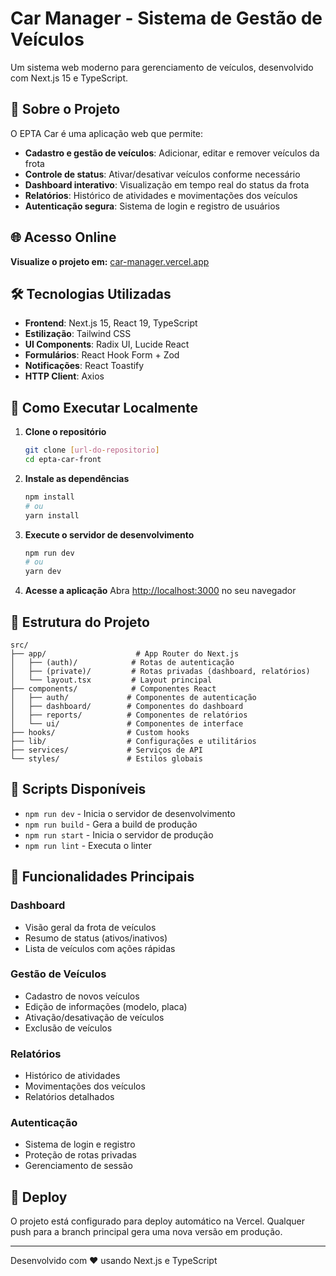 # Car Manager - Sistema de Gestão de Veículos

Um sistema web moderno para gerenciamento de veículos, desenvolvido com Next.js 15 e TypeScript.

## 🚗 Sobre o Projeto

O EPTA Car é uma aplicação web que permite:

- **Cadastro e gestão de veículos**: Adicionar, editar e remover veículos da frota
- **Controle de status**: Ativar/desativar veículos conforme necessário
- **Dashboard interativo**: Visualização em tempo real do status da frota
- **Relatórios**: Histórico de atividades e movimentações dos veículos
- **Autenticação segura**: Sistema de login e registro de usuários

## 🌐 Acesso Online

**Visualize o projeto em:** [car-manager.vercel.app](car-manager-front.vercel.app)

## 🛠️ Tecnologias Utilizadas

- **Frontend**: Next.js 15, React 19, TypeScript
- **Estilização**: Tailwind CSS
- **UI Components**: Radix UI, Lucide React
- **Formulários**: React Hook Form + Zod
- **Notificações**: React Toastify
- **HTTP Client**: Axios

## 🚀 Como Executar Localmente

1. **Clone o repositório**
   ```bash
   git clone [url-do-repositorio]
   cd epta-car-front
   ```

2. **Instale as dependências**
   ```bash
   npm install
   # ou
   yarn install
   ```

3. **Execute o servidor de desenvolvimento**
   ```bash
   npm run dev
   # ou
   yarn dev
   ```

4. **Acesse a aplicação**
   Abra [http://localhost:3000](http://localhost:3000) no seu navegador

## 📁 Estrutura do Projeto

```
src/
├── app/                    # App Router do Next.js
│   ├── (auth)/            # Rotas de autenticação
│   ├── (private)/         # Rotas privadas (dashboard, relatórios)
│   └── layout.tsx         # Layout principal
├── components/            # Componentes React
│   ├── auth/             # Componentes de autenticação
│   ├── dashboard/        # Componentes do dashboard
│   ├── reports/          # Componentes de relatórios
│   └── ui/               # Componentes de interface
├── hooks/                # Custom hooks
├── lib/                  # Configurações e utilitários
├── services/             # Serviços de API
└── styles/               # Estilos globais
```

## 🔧 Scripts Disponíveis

- `npm run dev` - Inicia o servidor de desenvolvimento
- `npm run build` - Gera a build de produção
- `npm run start` - Inicia o servidor de produção
- `npm run lint` - Executa o linter

## 📝 Funcionalidades Principais

### Dashboard
- Visão geral da frota de veículos
- Resumo de status (ativos/inativos)
- Lista de veículos com ações rápidas

### Gestão de Veículos
- Cadastro de novos veículos
- Edição de informações (modelo, placa)
- Ativação/desativação de veículos
- Exclusão de veículos

### Relatórios
- Histórico de atividades
- Movimentações dos veículos
- Relatórios detalhados

### Autenticação
- Sistema de login e registro
- Proteção de rotas privadas
- Gerenciamento de sessão

## 🚀 Deploy

O projeto está configurado para deploy automático na Vercel. Qualquer push para a branch principal gera uma nova versão em produção.

---

Desenvolvido com ❤️ usando Next.js e TypeScript

